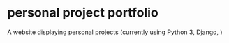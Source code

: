 # personal project portfolio
A website displaying personal projects (currently using Python 3, Django, )
